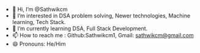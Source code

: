 - 👋 Hi, I’m @Sathwikcm
- 👀 I’m interested in DSA problem solving, Newer technologies, Machine learning, Tech Stack.
- 🌱 I’m currently learning DSA, Full Stack Development.
- 📫 How to reach me : Github:Sathwikcm1, Gmail: sathwikcm@gmail.com
- 😄 Pronouns: He/Him


<!---
Sathwikcm1/Sathwikcm1 is a ✨ special ✨ repository because its `README.md` (this file) appears on your GitHub profile.
You can click the Preview link to take a look at your changes.
--->
